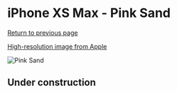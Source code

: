 # iPhone XS Max - Pink Sand

[Return to previous page](/iphone_x)

[High-resolution image from Apple](https://store.storeimages.cdn-apple.com/8756/as-images.apple.com/is/MTFD2?wid=4500&hei=4500&fmt=png)

<div style="width: 500px"><img src="/almost_uncompressed/MTFD2.webp" alt="Pink Sand"></div>

## Under construction
